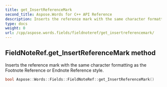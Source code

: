 ```yaml
---
title: get_InsertReferenceMark
second_title: Aspose.Words for C++ API Reference
description: Inserts the reference mark with the same character formatting as the Footnote Reference or Endnote Reference style. 
type: docs
weight: 0
url: /cpp/aspose.words.fields/fieldnoteref/get_insertreferencemark/
---
```

## FieldNoteRef.get_InsertReferenceMark method


Inserts the reference mark with the same character formatting as the Footnote Reference or Endnote Reference style.

```cpp
bool Aspose::Words::Fields::FieldNoteRef::get_InsertReferenceMark()
```

